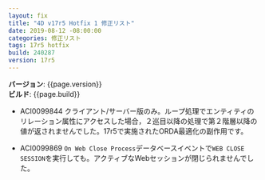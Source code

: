 ```yaml
---
layout: fix
title: "4D v17r5 Hotfix 1 修正リスト"
date: 2019-08-12 -08:00:00
categories: 修正リスト
tags: 17r5 hotfix
build: 240287
version: 17r5
---
```


**バージョン**: {{page.version}}  
**ビルド**: {{page.build}}  

* ACI0099844 クライアント/サーバー版のみ。ループ処理でエンティティのリレーション属性にアクセスした場合，２巡目以降の処理で第２階層以降の値が返されませんでした。17r5で実施されたORDA最適化の副作用です。

* ACI0099869 ``On Web Close Process``データベースイベントで``WEB CLOSE SESSION``を実行しても。アクティブなWebセッションが閉じられませんでした。
